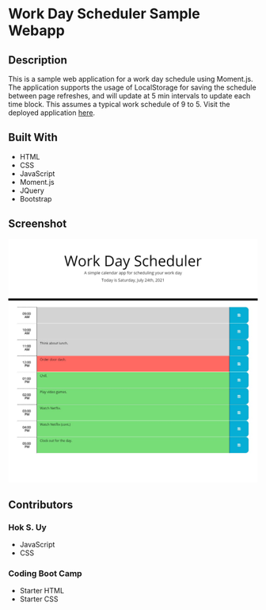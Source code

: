 # Work Day Scheduler Sample Webapp

## Description
This is a sample web application for a work day schedule using Moment.js. The application supports the usage of LocalStorage for saving the schedule between page refreshes, and will update at 5 min intervals to update each time block. This assumes a typical work schedule of 9 to 5. Visit the deployed application [here](https://hsengu.github.io/workday-scheduler).

## Built With
- HTML
- CSS
- JavaScript
- Moment.js
- JQuery
- Bootstrap

## Screenshot
![Screenshot](./assets/Screenshots/001.jpg)

## Contributors
### Hok S. Uy
- JavaScript
- CSS

### Coding Boot Camp
- Starter HTML
- Starter CSS